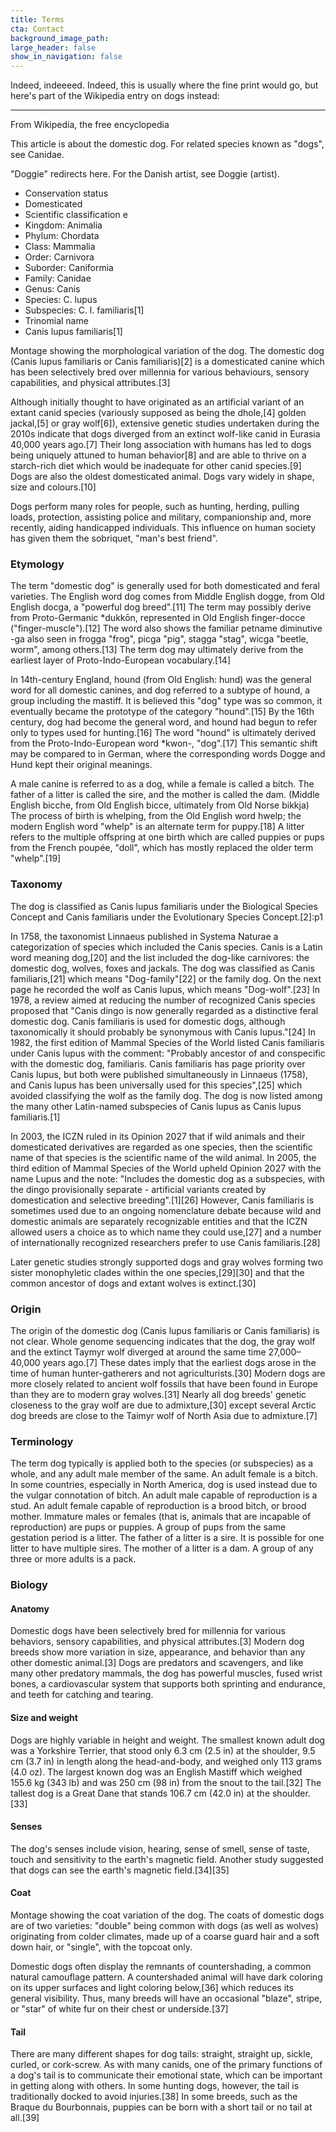 ```yaml
---
title: Terms
cta: Contact
background_image_path:
large_header: false
show_in_navigation: false
---
```


Indeed, indeeeed. Indeed, this is usually where the fine print would go, but here's part of the Wikipedia entry on dogs instead:

---

From Wikipedia, the free encyclopedia

This article is about the domestic dog. For related species known as "dogs", see Canidae.

"Doggie" redirects here. For the Danish artist, see Doggie (artist).

- Conservation status
- Domesticated
- Scientific classification e
- Kingdom: Animalia
- Phylum: Chordata
- Class: Mammalia
- Order: Carnivora
- Suborder: Caniformia
- Family: Canidae
- Genus: Canis
- Species: C. lupus
- Subspecies: C. l. familiaris[1]
- Trinomial name
- Canis lupus familiaris[1]

Montage showing the morphological variation of the dog.
The domestic dog (Canis lupus familiaris or Canis familiaris)[2] is a domesticated canine which has been selectively bred over millennia for various behaviours, sensory capabilities, and physical attributes.[3]

Although initially thought to have originated as an artificial variant of an extant canid species (variously supposed as being the dhole,[4] golden jackal,[5] or gray wolf[6]), extensive genetic studies undertaken during the 2010s indicate that dogs diverged from an extinct wolf-like canid in Eurasia 40,000 years ago.[7] Their long association with humans has led to dogs being uniquely attuned to human behavior[8] and are able to thrive on a starch-rich diet which would be inadequate for other canid species.[9] Dogs are also the oldest domesticated animal. Dogs vary widely in shape, size and colours.[10]

Dogs perform many roles for people, such as hunting, herding, pulling loads, protection, assisting police and military, companionship and, more recently, aiding handicapped individuals. This influence on human society has given them the sobriquet, "man's best friend".

### Etymology

The term "domestic dog" is generally used for both domesticated and feral varieties. The English word dog comes from Middle English dogge, from Old English docga, a "powerful dog breed".[11] The term may possibly derive from Proto-Germanic *dukkōn, represented in Old English finger-docce ("finger-muscle").[12] The word also shows the familiar petname diminutive -ga also seen in frogga "frog", picga "pig", stagga "stag", wicga "beetle, worm", among others.[13] The term dog may ultimately derive from the earliest layer of Proto-Indo-European vocabulary.[14]

In 14th-century England, hound (from Old English: hund) was the general word for all domestic canines, and dog referred to a subtype of hound, a group including the mastiff. It is believed this "dog" type was so common, it eventually became the prototype of the category "hound".[15] By the 16th century, dog had become the general word, and hound had begun to refer only to types used for hunting.[16] The word "hound" is ultimately derived from the Proto-Indo-European word *kwon-, "dog".[17] This semantic shift may be compared to in German, where the corresponding words Dogge and Hund kept their original meanings.

A male canine is referred to as a dog, while a female is called a bitch. The father of a litter is called the sire, and the mother is called the dam. (Middle English bicche, from Old English bicce, ultimately from Old Norse bikkja) The process of birth is whelping, from the Old English word hwelp; the modern English word "whelp" is an alternate term for puppy.[18] A litter refers to the multiple offspring at one birth which are called puppies or pups from the French poupée, "doll", which has mostly replaced the older term "whelp".[19]

### Taxonomy

The dog is classified as Canis lupus familiaris under the Biological Species Concept and Canis familiaris under the Evolutionary Species Concept.[2]:p1

In 1758, the taxonomist Linnaeus published in Systema Naturae a categorization of species which included the Canis species. Canis is a Latin word meaning dog,[20] and the list included the dog-like carnivores: the domestic dog, wolves, foxes and jackals. The dog was classified as Canis familiaris,[21] which means "Dog-family"[22] or the family dog. On the next page he recorded the wolf as Canis lupus, which means "Dog-wolf".[23] In 1978, a review aimed at reducing the number of recognized Canis species proposed that "Canis dingo is now generally regarded as a distinctive feral domestic dog. Canis familiaris is used for domestic dogs, although taxonomically it should probably be synonymous with Canis lupus."[24] In 1982, the first edition of Mammal Species of the World listed Canis familiaris under Canis lupus with the comment: "Probably ancestor of and conspecific with the domestic dog, familiaris. Canis familiaris has page priority over Canis lupus, but both were published simultaneously in Linnaeus (1758), and Canis lupus has been universally used for this species",[25] which avoided classifying the wolf as the family dog. The dog is now listed among the many other Latin-named subspecies of Canis lupus as Canis lupus familiaris.[1]

In 2003, the ICZN ruled in its Opinion 2027 that if wild animals and their domesticated derivatives are regarded as one species, then the scientific name of that species is the scientific name of the wild animal. In 2005, the third edition of Mammal Species of the World upheld Opinion 2027 with the name Lupus and the note: "Includes the domestic dog as a subspecies, with the dingo provisionally separate - artificial variants created by domestication and selective breeding".[1][26] However, Canis familiaris is sometimes used due to an ongoing nomenclature debate because wild and domestic animals are separately recognizable entities and that the ICZN allowed users a choice as to which name they could use,[27] and a number of internationally recognized researchers prefer to use Canis familiaris.[28]

Later genetic studies strongly supported dogs and gray wolves forming two sister monophyletic clades within the one species,[29][30] and that the common ancestor of dogs and extant wolves is extinct.[30]

### Origin

The origin of the domestic dog (Canis lupus familiaris or Canis familiaris) is not clear. Whole genome sequencing indicates that the dog, the gray wolf and the extinct Taymyr wolf diverged at around the same time 27,000–40,000 years ago.[7] These dates imply that the earliest dogs arose in the time of human hunter-gatherers and not agriculturists.[30] Modern dogs are more closely related to ancient wolf fossils that have been found in Europe than they are to modern gray wolves.[31] Nearly all dog breeds' genetic closeness to the gray wolf are due to admixture,[30] except several Arctic dog breeds are close to the Taimyr wolf of North Asia due to admixture.[7]

### Terminology

The term dog typically is applied both to the species (or subspecies) as a whole, and any adult male member of the same.
An adult female is a bitch. In some countries, especially in North America, dog is used instead due to the vulgar connotation of bitch.
An adult male capable of reproduction is a stud.
An adult female capable of reproduction is a brood bitch, or brood mother.
Immature males or females (that is, animals that are incapable of reproduction) are pups or puppies.
A group of pups from the same gestation period is a litter.
The father of a litter is a sire. It is possible for one litter to have multiple sires.
The mother of a litter is a dam.
A group of any three or more adults is a pack.

### Biology

#### Anatomy

Domestic dogs have been selectively bred for millennia for various behaviors, sensory capabilities, and physical attributes.[3] Modern dog breeds show more variation in size, appearance, and behavior than any other domestic animal.[3] Dogs are predators and scavengers, and like many other predatory mammals, the dog has powerful muscles, fused wrist bones, a cardiovascular system that supports both sprinting and endurance, and teeth for catching and tearing.

#### Size and weight

Dogs are highly variable in height and weight. The smallest known adult dog was a Yorkshire Terrier, that stood only 6.3 cm (2.5 in) at the shoulder, 9.5 cm (3.7 in) in length along the head-and-body, and weighed only 113 grams (4.0 oz). The largest known dog was an English Mastiff which weighed 155.6 kg (343 lb) and was 250 cm (98 in) from the snout to the tail.[32] The tallest dog is a Great Dane that stands 106.7 cm (42.0 in) at the shoulder.[33]

#### Senses

The dog's senses include vision, hearing, sense of smell, sense of taste, touch and sensitivity to the earth's magnetic field. Another study suggested that dogs can see the earth's magnetic field.[34][35]

#### Coat

Montage showing the coat variation of the dog.
The coats of domestic dogs are of two varieties: "double" being common with dogs (as well as wolves) originating from colder climates, made up of a coarse guard hair and a soft down hair, or "single", with the topcoat only.

Domestic dogs often display the remnants of countershading, a common natural camouflage pattern. A countershaded animal will have dark coloring on its upper surfaces and light coloring below,[36] which reduces its general visibility. Thus, many breeds will have an occasional "blaze", stripe, or "star" of white fur on their chest or underside.[37]

#### Tail

There are many different shapes for dog tails: straight, straight up, sickle, curled, or cork-screw. As with many canids, one of the primary functions of a dog's tail is to communicate their emotional state, which can be important in getting along with others. In some hunting dogs, however, the tail is traditionally docked to avoid injuries.[38] In some breeds, such as the Braque du Bourbonnais, puppies can be born with a short tail or no tail at all.[39]
